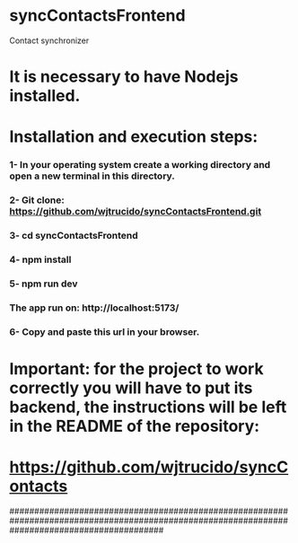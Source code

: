 # syncContactsFrontend
Contact synchronizer
# It is necessary to have Nodejs installed.

# Installation and execution steps:

### 1- In your operating system create a working directory and open a new terminal in this directory.
### 2- Git clone: https://github.com/wjtrucido/syncContactsFrontend.git
### 3- cd syncContactsFrontend
### 4- npm install
### 5- npm run dev
### The app run on: http://localhost:5173/ 
### 6- Copy and paste this url in your browser.

# Important: for the project to work correctly you will have to put its backend, the instructions will be left in the README of the repository:
# https://github.com/wjtrucido/syncContacts 

###############################################################################################################################################
